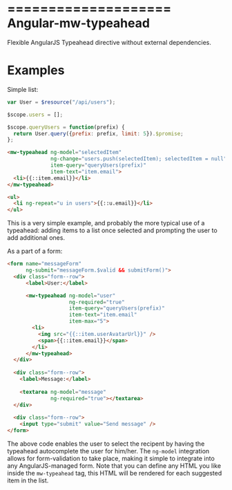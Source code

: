 ====================
Angular-mw-typeahead
====================

Flexible AngularJS Typeahead directive without external dependencies.

Examples
========

Simple list:

```javascript
var User = $resource("/api/users");

$scope.users = [];

$scope.queryUsers = function(prefix) {
  return User.query({prefix: prefix, limit: 5}).$promise;
};
```

```html
<mw-typeahead ng-model="selectedItem"
              ng-change="users.push(selectedItem); selectedItem = null"
              item-query="queryUsers(prefix)"
              item-text="item.email">
  <li>{{::item.email}}</li>
</mw-typeahead>

<ul>
  <li ng-repeat="u in users">{{::u.email}}</li>
</ul>
```

This is a very simple example, and probably the more typical use of a
typeahead: adding items to a list once selected and prompting the user
to add additional ones.

As a part of a form:

```html
<form name="messageForm"
      ng-submit="messageForm.$valid && submitForm()">
  <div class="form--row">
      <label>User:</label>

      <mw-typeahead ng-model="user"
                    ng-required="true"
                    item-query="queryUsers(prefix)"
                    item-text="item.email"
                    item-max="5">
        <li>
          <img src="{{::item.userAvatarUrl}}" />
          <span>{{::item.email}}</span>
        </li>
      </mw-typeahead>
  </div>
  
  <div class="form--row">
    <label>Message:</label>
    
    <textarea ng-model="message"
              ng-required="true"></textarea>
  </div>
  
  <div class="form--row">
    <input type="submit" value="Send message" />
</form>
```

The above code enables the user to select the recipent by having the typeahead
autocomplete the user for him/her. The ``ng-model`` integration allows for
form-validation to take place, making it simple to integrate into any
AngularJS-managed form. Note that you can define any HTML you like inside the
``mw-typeahead`` tag, this HTML will be rendered for each suggested item in the
list.
